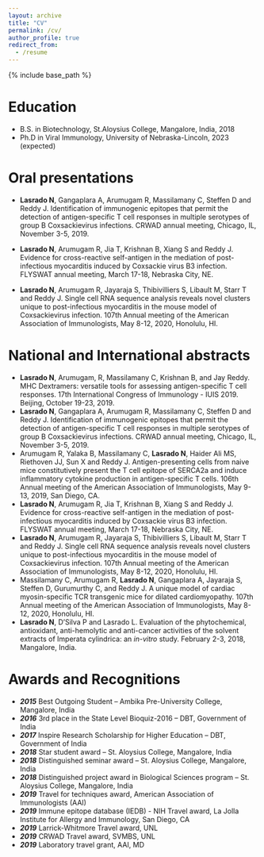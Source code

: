 ```yaml
---
layout: archive
title: "CV"
permalink: /cv/
author_profile: true
redirect_from:
  - /resume
---
```


{% include base_path %}

Education
======
* B.S. in Biotechnology, St.Aloysius College, Mangalore, India, 2018
* Ph.D in Viral Immunology, University of Nebraska-Lincoln, 2023 (expected)
  
Oral presentations
======
* **Lasrado N**, Gangaplara A, Arumugam R, Massilamany C, Steffen D and Reddy J. Identification of immunogenic epitopes that permit the detection of antigen-specific T cell  responses in multiple serotypes of group B Coxsackievirus infections. CRWAD annual meeting, Chicago, IL, November 3-5, 2019. 

* **Lasrado N**, Arumugam R, Jia T, Krishnan B, Xiang S and Reddy J. Evidence for cross-reactive self-antigen in the mediation of post-infectious myocarditis induced by Coxsackie virus B3 infection. FLYSWAT annual meeting, March 17-18, Nebraska City, NE.
  
* **Lasrado N**, Arumugam R, Jayaraja S, Thibivilliers S, Libault M, Starr T and Reddy J.  Single cell RNA sequence analysis reveals novel clusters unique to post-infectious myocarditis in the mouse model of Coxsackievirus infection. 107th Annual meeting of the American Association of Immunologists, May 8-12, 2020, Honolulu, HI.

National and International abstracts
======
* **Lasrado N**, Arumugam, R, Massilamany C, Krishnan B, and Jay Reddy. MHC Dextramers: versatile tools for assessing antigen-specific T cell responses. 17th International Congress of Immunology - IUIS 2019. Beijing, October 19-23, 2019.
* **Lasrado N**, Gangaplara A, Arumugam R, Massilamany C, Steffen D and Reddy J. Identification of immunogenic epitopes that permit the detection of antigen-specific T cell responses in multiple serotypes of group B Coxsackievirus infections. CRWAD annual meeting, Chicago, IL, November 3-5, 2019. 
* Arumugam R, Yalaka B, Massilamany C, **Lasrado N**, Haider Ali MS, Riethoven JJ, Sun X and Reddy J. Antigen-presenting cells from naive mice constitutively present the T cell epitope of SERCA2a and induce inflammatory cytokine production in antigen-specific T cells. 106th Annual meeting of the American Association of Immunologists, May 9-13, 2019, San Diego, CA.
* **Lasrado N**, Arumugam R, Jia T, Krishnan B, Xiang S and Reddy J. Evidence for cross-reactive self-antigen in the mediation of post-infectious myocarditis induced by Coxsackie virus B3 infection. FLYSWAT annual meeting, March 17-18, Nebraska City, NE.
* **Lasrado N**, Arumugam R, Jayaraja S, Thibivilliers S, Libault M, Starr T and Reddy J.  Single cell RNA sequence analysis reveals novel clusters unique to post-infectious myocarditis in the mouse model of Coxsackievirus infection. 107th Annual meeting of the American Association of Immunologists, May 8-12, 2020, Honolulu, HI.
* Massilamany C, Arumugam R, **Lasrado N**, Gangaplara A, Jayaraja S, Steffen D,  Gurumurthy C, and Reddy J. A unique model of cardiac myosin-specific TCR transgenic mice for dilated cardiomyopathy. 107th Annual meeting of the American Association of Immunologists, May 8-12, 2020, Honolulu, HI.
* **Lasrado N**, D’Silva P and Lasrado L. Evaluation of the phytochemical, antioxidant, anti-hemolytic and anti-cancer activities of the solvent extracts of Imperata cylindrica: an *in-vitro* study. February 2-3, 2018, Mangalore, India. 

Awards and Recognitions
======
* ***2015***    Best Outgoing Student – Ambika Pre-University College, Mangalore, India
* ***2016***	  3rd place in the State Level Bioquiz-2016 – DBT, Government of India
* ***2017***	  Inspire Research Scholarship for Higher Education – DBT, Government of India
* ***2018***	  Star student award – St. Aloysius College, Mangalore, India 
* ***2018***	  Distinguished seminar award – St. Aloysius College, Mangalore, India 
* ***2018***	  Distinguished project award in Biological Sciences program – St. Aloysius College, Mangalore, India
* ***2019***	  Travel for techniques award, American Association of Immunologists (AAI) 
* ***2019***    Immune epitope database (IEDB) - NIH Travel award, La Jolla Institute for Allergy and Immunology, San Diego, CA
* ***2019***	  Larrick-Whitmore Travel award, UNL
* ***2019***    CRWAD Travel award, SVMBS, UNL
* ***2019***	  Laboratory travel grant, AAI, MD 
